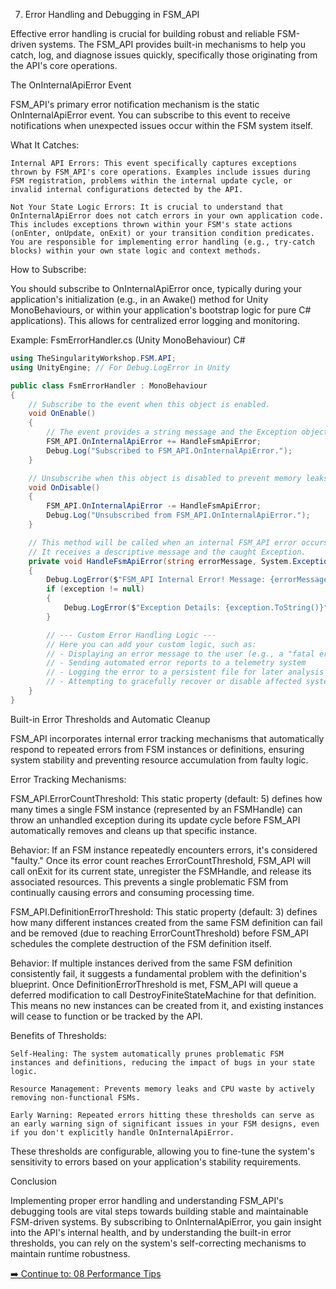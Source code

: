 07. Error Handling and Debugging in FSM_API

Effective error handling is crucial for building robust and reliable FSM-driven systems. The FSM_API provides built-in mechanisms to help you catch, log, and diagnose issues quickly, specifically those originating from the API's core operations.

The OnInternalApiError Event

FSM_API's primary error notification mechanism is the static OnInternalApiError event. You can subscribe to this event to receive notifications when unexpected issues occur within the FSM system itself.

What It Catches:

    Internal API Errors: This event specifically captures exceptions thrown by FSM_API's core operations. Examples include issues during FSM registration, problems within the internal update cycle, or invalid internal configurations detected by the API.

    Not Your State Logic Errors: It is crucial to understand that OnInternalApiError does not catch errors in your own application code. This includes exceptions thrown within your FSM's state actions (onEnter, onUpdate, onExit) or your transition condition predicates. You are responsible for implementing error handling (e.g., try-catch blocks) within your own state logic and context methods.

How to Subscribe:

You should subscribe to OnInternalApiError once, typically during your application's initialization (e.g., in an Awake() method for Unity MonoBehaviours, or within your application's bootstrap logic for pure C# applications). This allows for centralized error logging and monitoring.

Example: FsmErrorHandler.cs (Unity MonoBehaviour)
C#
```csharp
using TheSingularityWorkshop.FSM.API;
using UnityEngine; // For Debug.LogError in Unity

public class FsmErrorHandler : MonoBehaviour
{
    // Subscribe to the event when this object is enabled.
    void OnEnable()
    {
        // The event provides a string message and the Exception object.
        FSM_API.OnInternalApiError += HandleFsmApiError;
        Debug.Log("Subscribed to FSM_API.OnInternalApiError.");
    }

    // Unsubscribe when this object is disabled to prevent memory leaks.
    void OnDisable()
    {
        FSM_API.OnInternalApiError -= HandleFsmApiError;
        Debug.Log("Unsubscribed from FSM_API.OnInternalApiError.");
    }

    // This method will be called when an internal FSM_API error occurs.
    // It receives a descriptive message and the caught Exception.
    private void HandleFsmApiError(string errorMessage, System.Exception exception)
    {
        Debug.LogError($"FSM_API Internal Error! Message: {errorMessage}");
        if (exception != null)
        {
            Debug.LogError($"Exception Details: {exception.ToString()}"); // Log full exception details including stack trace
        }

        // --- Custom Error Handling Logic ---
        // Here you can add your custom logic, such as:
        // - Displaying an error message to the user (e.g., a "fatal error" popup)
        // - Sending automated error reports to a telemetry system
        // - Logging the error to a persistent file for later analysis
        // - Attempting to gracefully recover or disable affected systems (if applicable and safe)
    }
}
```
Built-in Error Thresholds and Automatic Cleanup

FSM_API incorporates internal error tracking mechanisms that automatically respond to repeated errors from FSM instances or definitions, ensuring system stability and preventing resource accumulation from faulty logic.

Error Tracking Mechanisms:

FSM_API.ErrorCountThreshold: This static property (default: 5) defines how many times a single FSM instance (represented by an FSMHandle) can throw an unhandled exception during its update cycle before FSM_API automatically removes and cleans up that specific instance.

Behavior: If an FSM instance repeatedly encounters errors, it's considered "faulty." Once its error count reaches ErrorCountThreshold, FSM_API will call onExit for its current state, unregister the FSMHandle, and release its associated resources. This prevents a single problematic FSM from continually causing errors and consuming processing time.

FSM_API.DefinitionErrorThreshold: This static property (default: 3) defines how many different instances created from the same FSM definition can fail and be removed (due to reaching ErrorCountThreshold) before FSM_API schedules the complete destruction of the FSM definition itself.

Behavior: If multiple instances derived from the same FSM definition consistently fail, it suggests a fundamental problem with the definition's blueprint. Once DefinitionErrorThreshold is met, FSM_API will queue a deferred modification to call DestroyFiniteStateMachine for that definition. This means no new instances can be created from it, and existing instances will cease to function or be tracked by the API.

Benefits of Thresholds:

    Self-Healing: The system automatically prunes problematic FSM instances and definitions, reducing the impact of bugs in your state logic.

    Resource Management: Prevents memory leaks and CPU waste by actively removing non-functional FSMs.

    Early Warning: Repeated errors hitting these thresholds can serve as an early warning sign of significant issues in your FSM designs, even if you don't explicitly handle OnInternalApiError.

These thresholds are configurable, allowing you to fine-tune the system's sensitivity to errors based on your application's stability requirements.

Conclusion

Implementing proper error handling and understanding FSM_API's debugging tools are vital steps towards building stable and maintainable FSM-driven systems. By subscribing to OnInternalApiError, you gain insight into the API's internal health, and by understanding the built-in error thresholds, you can rely on the system's self-correcting mechanisms to maintain runtime robustness.

[➡️ Continue to: 08 Performance Tips](08_Performance_Tips.md)
